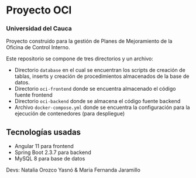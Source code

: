# Proyecto OCI
### Universidad del Cauca

Proyecto construido para la gestión de Planes de Mejoramiento de la Oficina de Control Interno.

Este repositorio se compone de tres directorios y un archivo: 
- Directorio `database`  en el cual se encuentran los scripts de creación de tablas, inserts y creación de procedimientos almacenados de la base de datos.
- Directorio `oci-frontend` donde se encuentra almacenado el código fuente frontend
- Directorio `oci-backend` donde se almacena el código fuente backend
- Archivo `docker-compose.yml` donde se encuentra la configuración para la ejecución de contenedores (para despliegue) 

## Tecnologías usadas 
- Angular 11 para frontend
- Spring Boot 2.3.7 para backend
- MySQL 8 para base de datos

Devs: Natalia Orozco Yasnó & Maria Fernanda Jaramillo
